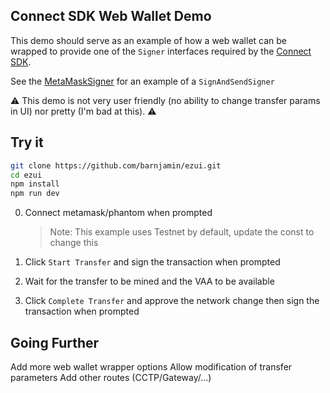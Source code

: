 Connect SDK Web Wallet Demo
---------------------------

This demo should serve as an example of how a web wallet can be wrapped to provide one of the `Signer` interfaces required by the [Connect SDK](https://github.com/wormhole-foundation/connect-sdk).

See the [MetaMaskSigner](src/metamask.ts) for an example of a `SignAndSendSigner`


:warning: This demo is not very user friendly (no ability to change transfer params in UI) nor pretty (I'm bad at this). :warning:

## Try it

```sh
git clone https://github.com/barnjamin/ezui.git 
cd ezui
npm install
npm run dev
```

0) Connect metamask/phantom when prompted 

    > Note: This example uses Testnet by default, update the const to change this 

1) Click `Start Transfer` and sign the transaction when prompted
2) Wait for the transfer to be mined and the VAA to be available
3) Click `Complete Transfer` and approve the network change then sign the transaction when prompted


## Going Further

Add more web wallet wrapper options
Allow modification of transfer parameters
Add other routes (CCTP/Gateway/...)
